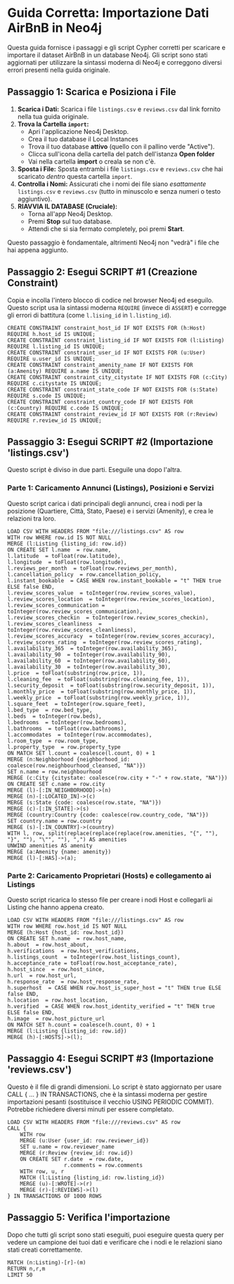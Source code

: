 # Guida Corretta: Importazione Dati AirBnB in Neo4j

Questa guida fornisce i passaggi e gli script Cypher corretti per scaricare e importare il dataset AirBnB in un database Neo4j. Gli script sono stati aggiornati per utilizzare la sintassi moderna di Neo4j e correggono diversi errori presenti nella guida originale.

## Passaggio 1: Scarica e Posiziona i File

1.  **Scarica i Dati:** Scarica i file `listings.csv` e `reviews.csv` dal link fornito nella tua guida originale.
2.  **Trova la Cartella `import`:**
    * Apri l'applicazione Neo4j Desktop.
    * Crea il tuo database il Local Instances
    * Trova il tuo database **attivo** (quello con il pallino verde "Active").
    * Clicca sull'icona della cartella del patch dell'istanza **Open folder**
    * Vai nella cartella **import** o creala se non c'è.
3.  **Sposta i File:** Sposta entrambi i file `listings.csv` e `reviews.csv` che hai scaricato *dentro* questa cartella `import`.
4.  **Controlla i Nomi:** Assicurati che i nomi dei file siano *esattamente* `listings.csv` e `reviews.csv` (tutto in minuscolo e senza numeri o testo aggiuntivo).
5.  **RIAVVIA IL DATABASE (Cruciale):**
    * Torna all'app Neo4j Desktop.
    * Premi **Stop** sul tuo database.
    * Attendi che si sia fermato completely, poi premi **Start**.

Questo passaggio è fondamentale, altrimenti Neo4j non "vedrà" i file che hai appena aggiunto.

## Passaggio 2: Esegui SCRIPT #1 (Creazione Constraint)

Copia e incolla l'intero blocco di codice nel browser Neo4j ed eseguilo. Questo script usa la sintassi moderna `REQUIRE` (invece di `ASSERT`) e corregge gli errori di battitura (come `l.lising_id` in `l.listing_id`).

```cypher
CREATE CONSTRAINT constraint_host_id IF NOT EXISTS FOR (h:Host) REQUIRE h.host_id IS UNIQUE;
CREATE CONSTRAINT constraint_listing_id IF NOT EXISTS FOR (l:Listing) REQUIRE l.listing_id IS UNIQUE;
CREATE CONSTRAINT constraint_user_id IF NOT EXISTS FOR (u:User) REQUIRE u.user_id IS UNIQUE;
CREATE CONSTRAINT constraint_amenity_name IF NOT EXISTS FOR (a:Amenity) REQUIRE a.name IS UNIQUE;
CREATE CONSTRAINT constraint_city_citystate IF NOT EXISTS FOR (c:City) REQUIRE c.citystate IS UNIQUE;
CREATE CONSTRAINT constraint_state_code IF NOT EXISTS FOR (s:State) REQUIRE s.code IS UNIQUE;
CREATE CONSTRAINT constraint_country_code IF NOT EXISTS FOR (c:Country) REQUIRE c.code IS UNIQUE;
CREATE CONSTRAINT constraint_review_id IF NOT EXISTS FOR (r:Review) REQUIRE r.review_id IS UNIQUE;
```

## Passaggio 3: Esegui SCRIPT #2 (Importazione 'listings.csv')
Questo script è diviso in due parti. Eseguile una dopo l'altra.

### Parte 1: Caricamento Annunci (Listings), Posizioni e Servizi
Questo script carica i dati principali degli annunci, crea i nodi per la posizione (Quartiere, Città, Stato, Paese) e i servizi (Amenity), e crea le relazioni tra loro.

```cypher
LOAD CSV WITH HEADERS FROM "file:///listings.csv" AS row
WITH row WHERE row.id IS NOT NULL
MERGE (l:Listing {listing_id: row.id})
ON CREATE SET l.name  = row.name,
l.latitude  = toFloat(row.latitude),
l.longitude  = toFloat(row.longitude),
l.reviews_per_month  = toFloat(row.reviews_per_month),
l.cancellation_policy  = row.cancellation_policy,
l.instant_bookable  = CASE WHEN row.instant_bookable = "t" THEN true ELSE false END,
l.review_scores_value  = toInteger(row.review_scores_value),
l.review_scores_location  = toInteger(row.review_scores_location),
l.review_scores_communication = toInteger(row.review_scores_communication),
l.review_scores_checkin  = toInteger(row.review_scores_checkin),
l.review_scores_cleanliness  = toInteger(row.review_scores_cleanliness),
l.review_scores_accuracy  = toInteger(row.review_scores_accuracy),
l.review_scores_rating  = toInteger(row.review_scores_rating),
l.availability_365  = toInteger(row.availability_365),
l.availability_90  = toInteger(row.availability_90),
l.availability_60  = toInteger(row.availability_60),
l.availability_30  = toInteger(row.availability_30),
l.price  = toFloat(substring(row.price, 1)),
l.cleaning_fee  = toFloat(substring(row.cleaning_fee, 1)),
l.security_deposit  = toFloat(substring(row.security_deposit, 1)),
l.monthly_price  = toFloat(substring(row.monthly_price, 1)),
l.weekly_price  = toFloat(substring(row.weekly_price, 1)),
l.square_feet  = toInteger(row.square_feet),
l.bed_type  = row.bed_type,
l.beds  = toInteger(row.beds),
l.bedrooms  = toInteger(row.bedrooms),
l.bathrooms  = toFloat(row.bathrooms),
l.accommodates  = toInteger(row.accommodates),
l.room_type  = row.room_type,
l.property_type  = row.property_type
ON MATCH SET l.count = coalesce(l.count, 0) + 1
MERGE (n:Neighborhood {neighborhood_id: coalesce(row.neighbourhood_cleansed, "NA")})
SET n.name = row.neighbourhood
MERGE (c:City {citystate: coalesce(row.city + "-" + row.state, "NA")})
ON CREATE SET c.name = row.city
MERGE (l)-[:IN_NEIGHBORHOOD]->(n)
MERGE (n)-[:LOCATED_IN]->(c)
MERGE (s:State {code: coalesce(row.state, "NA")})
MERGE (c)-[:IN_STATE]->(s)
MERGE (country:Country {code: coalesce(row.country_code, "NA")})
SET country.name = row.country
MERGE (s)-[:IN_COUNTRY]->(country)
WITH l, row, split(replace(replace(replace(row.amenities, "{", ""), "}", ""), "\"", ""), ",") AS amenities
UNWIND amenities AS amenity
MERGE (a:Amenity {name: amenity})
MERGE (l)-[:HAS]->(a);
```
### Parte 2: Caricamento Proprietari (Hosts) e collegamento ai Listings
Questo script ricarica lo stesso file per creare i nodi Host e collegarli ai Listing che hanno appena creato.

```cypher
LOAD CSV WITH HEADERS FROM "file:///listings.csv" AS row
WITH row WHERE row.host_id IS NOT NULL
MERGE (h:Host {host_id: row.host_id})
ON CREATE SET h.name  = row.host_name,
h.about  = row.host_about,
h.verifications  = row.host_verifications,
h.listings_count  = toInteger(row.host_listings_count),
h.acceptance_rate = toFloat(row.host_acceptance_rate),
h.host_since  = row.host_since,
h.url  = row.host_url,
h.response_rate  = row.host_response_rate,
h.superhost  = CASE WHEN row.host_is_super_host = "t" THEN true ELSE false END,
h.location  = row.host_location,
h.verified  = CASE WHEN row.host_identity_verified = "t" THEN true ELSE false END,
h.image  = row.host_picture_url
ON MATCH SET h.count = coalesce(h.count, 0) + 1
MERGE (l:Listing {listing_id: row.id})
MERGE (h)-[:HOSTS]->(l);
```

## Passaggio 4: Esegui SCRIPT #3 (Importazione 'reviews.csv')
Questo è il file di grandi dimensioni. Lo script è stato aggiornato per usare CALL { ... } IN TRANSACTIONS, che è la sintassi moderna per gestire importazioni pesanti (sostituisce il vecchio USING PERIODIC COMMIT). Potrebbe richiedere diversi minuti per essere completato.

```cypher
LOAD CSV WITH HEADERS FROM "file:///reviews.csv" AS row
CALL {
    WITH row
    MERGE (u:User {user_id: row.reviewer_id})
    SET u.name = row.reviewer_name
    MERGE (r:Review {review_id: row.id})
    ON CREATE SET r.date  = row.date,
                  r.comments = row.comments
    WITH row, u, r
    MATCH (l:Listing {listing_id: row.listing_id})
    MERGE (u)-[:WROTE]->(r)
    MERGE (r)-[:REVIEWS]->(l)
} IN TRANSACTIONS OF 1000 ROWS
```
## Passaggio 5: Verifica l'importazione
Dopo che tutti gli script sono stati eseguiti, puoi eseguire questa query per vedere un campione dei tuoi dati e verificare che i nodi e le relazioni siano stati creati correttamente.

```cypher
MATCH (n:Listing)-[r]-(m) 
RETURN n,r,m 
LIMIT 50
```
